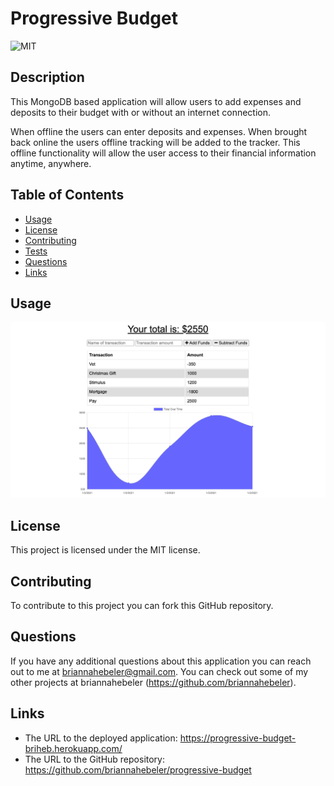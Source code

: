 # Progressive Budget
![MIT](https://img.shields.io/badge/license-MIT-blueviolet)

## Description 
This MongoDB based application will allow users to add expenses and deposits to their budget with or without an internet connection.

When offline the users can enter deposits and expenses. When brought back online the users offline tracking will be added to the tracker. This offline functionality will allow the user access to their financial information anytime, anywhere. 

## Table of Contents  
* [Usage](#usage)
* [License](#license)
* [Contributing](#contributing)
* [Tests](#tests)
* [Questions](#questions)
* [Links](#links)

## Usage 
![](./public/assets/images/budgetScreenshot.png)

## License
This project is licensed under the MIT license.

## Contributing
To contribute to this project you can fork this GitHub repository.

## Questions
If you have any additional questions about this application you can reach out to me at briannahebeler@gmail.com.
You can check out some of my other projects at briannahebeler (https://github.com/briannahebeler).

## Links
* The URL to the deployed application: https://progressive-budget-briheb.herokuapp.com/
* The URL to the GitHub repository: https://github.com/briannahebeler/progressive-budget